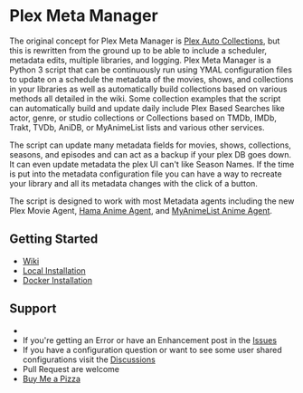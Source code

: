 # Plex Meta Manager

The original concept for Plex Meta Manager is [Plex Auto Collections](https://github.com/mza921/Plex-Auto-Collections), but this is rewritten from the ground up to be able to include a scheduler, metadata edits, multiple libraries, and logging. Plex Meta Manager is a Python 3 script that can be continuously run using YMAL configuration files to update on a schedule the metadata of the movies, shows, and collections in your libraries as well as automatically build collections based on various methods all detailed in the wiki. Some collection examples that the script can automatically build and update daily include Plex Based Searches like actor, genre, or studio collections or Collections based on TMDb, IMDb, Trakt, TVDb, AniDB, or MyAnimeList lists and various other services. 

The script can update many metadata fields for movies, shows, collections, seasons, and episodes and can act as a backup if your plex DB goes down. It can even update metadata the plex UI can't like Season Names. If the time is put into the metadata configuration file you can have a way to recreate your library and all its metadata changes with the click of a button. 

The script is designed to work with most Metadata agents including the new Plex Movie Agent, [Hama Anime Agent](https://github.com/ZeroQI/Hama.bundle), and [MyAnimeList Anime Agent](https://github.com/Fribb/MyAnimeList.bundle).

## Getting Started

* [Wiki](https://github.com/meisnate12/Plex-Meta-Manager/wiki)
* [Local Installation](https://github.com/meisnate12/Plex-Meta-Manager/wiki/Local-Installation)
* [Docker Installation](https://github.com/meisnate12/Plex-Meta-Manager/wiki/Docker)

## Support

* 
* If you're getting an Error or have an Enhancement post in the [Issues](https://github.com/meisnate12/Plex-Meta-Manager/issues)
* If you have a configuration question or want to see some user shared configurations visit the [Discussions](https://github.com/meisnate12/Plex-Meta-Manager/discussions)
* Pull Request are welcome
* [Buy Me a Pizza](https://www.buymeacoffee.com/meisnate12)